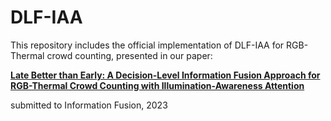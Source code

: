# DLF-IAA

This repository includes the official implementation of DLF-IAA for RGB-Thermal crowd counting, presented in our paper:

**[Late Better than Early: A Decision-Level Information Fusion Approach for RGB-Thermal Crowd Counting with Illumination-Awareness Attention]()**

submitted to Information Fusion, 2023

